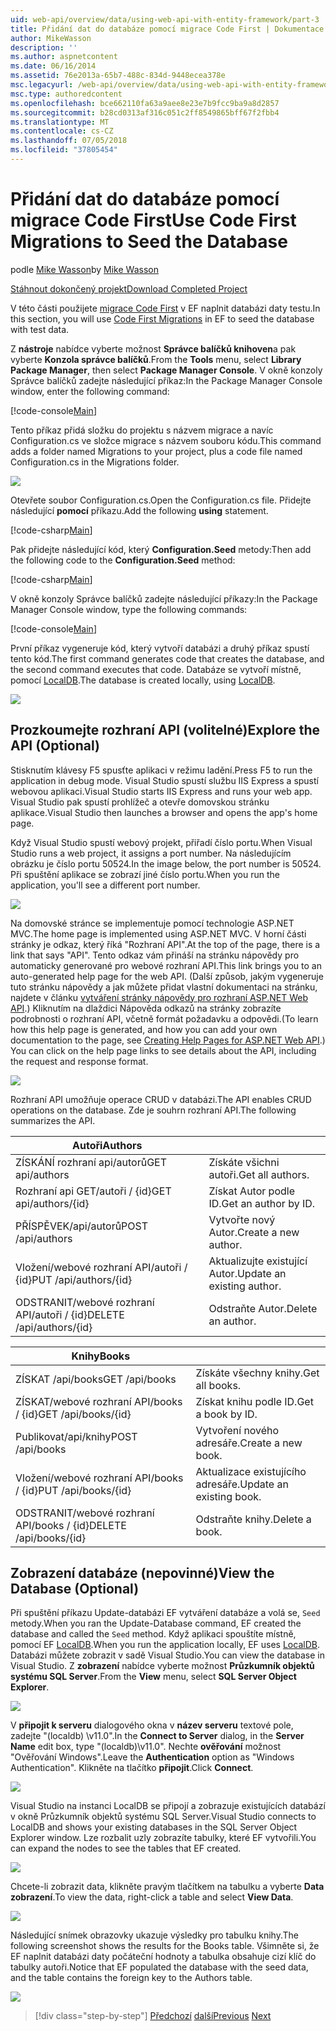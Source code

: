```yaml
---
uid: web-api/overview/data/using-web-api-with-entity-framework/part-3
title: Přidání dat do databáze pomocí migrace Code First | Dokumentace Microsoftu
author: MikeWasson
description: ''
ms.author: aspnetcontent
ms.date: 06/16/2014
ms.assetid: 76e2013a-65b7-488c-834d-9448ecea378e
msc.legacyurl: /web-api/overview/data/using-web-api-with-entity-framework/part-3
msc.type: authoredcontent
ms.openlocfilehash: bce662110fa63a9aee8e23e7b9fcc9ba9a8d2857
ms.sourcegitcommit: b28cd0313af316c051c2ff8549865bff67f2fbb4
ms.translationtype: MT
ms.contentlocale: cs-CZ
ms.lasthandoff: 07/05/2018
ms.locfileid: "37805454"
---
```

<a name="use-code-first-migrations-to-seed-the-database"></a><span data-ttu-id="66883-102">Přidání dat do databáze pomocí migrace Code First</span><span class="sxs-lookup"><span data-stu-id="66883-102">Use Code First Migrations to Seed the Database</span></span>
====================
<span data-ttu-id="66883-103">podle [Mike Wasson](https://github.com/MikeWasson)</span><span class="sxs-lookup"><span data-stu-id="66883-103">by [Mike Wasson](https://github.com/MikeWasson)</span></span>

[<span data-ttu-id="66883-104">Stáhnout dokončený projekt</span><span class="sxs-lookup"><span data-stu-id="66883-104">Download Completed Project</span></span>](https://github.com/MikeWasson/BookService)

<span data-ttu-id="66883-105">V této části použijete [migrace Code First](https://msdn.microsoft.com/data/jj591621) v EF naplnit databázi daty testu.</span><span class="sxs-lookup"><span data-stu-id="66883-105">In this section, you will use [Code First Migrations](https://msdn.microsoft.com/data/jj591621) in EF to seed the database with test data.</span></span>

<span data-ttu-id="66883-106">Z **nástroje** nabídce vyberte možnost **Správce balíčků knihoven**a pak vyberte **Konzola správce balíčků**.</span><span class="sxs-lookup"><span data-stu-id="66883-106">From the **Tools** menu, select **Library Package Manager**, then select **Package Manager Console**.</span></span> <span data-ttu-id="66883-107">V okně konzoly Správce balíčků zadejte následující příkaz:</span><span class="sxs-lookup"><span data-stu-id="66883-107">In the Package Manager Console window, enter the following command:</span></span>

[!code-console[Main](part-3/samples/sample1.cmd)]

<span data-ttu-id="66883-108">Tento příkaz přidá složku do projektu s názvem migrace a navíc Configuration.cs ve složce migrace s názvem souboru kódu.</span><span class="sxs-lookup"><span data-stu-id="66883-108">This command adds a folder named Migrations to your project, plus a code file named Configuration.cs in the Migrations folder.</span></span>

![](part-3/_static/image1.png)

<span data-ttu-id="66883-109">Otevřete soubor Configuration.cs.</span><span class="sxs-lookup"><span data-stu-id="66883-109">Open the Configuration.cs file.</span></span> <span data-ttu-id="66883-110">Přidejte následující **pomocí** příkazu.</span><span class="sxs-lookup"><span data-stu-id="66883-110">Add the following **using** statement.</span></span>

[!code-csharp[Main](part-3/samples/sample2.cs)]

<span data-ttu-id="66883-111">Pak přidejte následující kód, který **Configuration.Seed** metody:</span><span class="sxs-lookup"><span data-stu-id="66883-111">Then add the following code to the **Configuration.Seed** method:</span></span>

[!code-csharp[Main](part-3/samples/sample3.cs)]

<span data-ttu-id="66883-112">V okně konzoly Správce balíčků zadejte následující příkazy:</span><span class="sxs-lookup"><span data-stu-id="66883-112">In the Package Manager Console window, type the following commands:</span></span>

[!code-console[Main](part-3/samples/sample4.cmd)]

<span data-ttu-id="66883-113">První příkaz vygeneruje kód, který vytvoří databázi a druhý příkaz spustí tento kód.</span><span class="sxs-lookup"><span data-stu-id="66883-113">The first command generates code that creates the database, and the second command executes that code.</span></span> <span data-ttu-id="66883-114">Databáze se vytvoří místně, pomocí [LocalDB](https://msdn.microsoft.com/library/hh510202.aspx).</span><span class="sxs-lookup"><span data-stu-id="66883-114">The database is created locally, using [LocalDB](https://msdn.microsoft.com/library/hh510202.aspx).</span></span>

![](part-3/_static/image2.png)

## <a name="explore-the-api-optional"></a><span data-ttu-id="66883-115">Prozkoumejte rozhraní API (volitelné)</span><span class="sxs-lookup"><span data-stu-id="66883-115">Explore the API (Optional)</span></span>

<span data-ttu-id="66883-116">Stisknutím klávesy F5 spusťte aplikaci v režimu ladění.</span><span class="sxs-lookup"><span data-stu-id="66883-116">Press F5 to run the application in debug mode.</span></span> <span data-ttu-id="66883-117">Visual Studio spustí službu IIS Express a spustí webovou aplikaci.</span><span class="sxs-lookup"><span data-stu-id="66883-117">Visual Studio starts IIS Express and runs your web app.</span></span> <span data-ttu-id="66883-118">Visual Studio pak spustí prohlížeč a otevře domovskou stránku aplikace.</span><span class="sxs-lookup"><span data-stu-id="66883-118">Visual Studio then launches a browser and opens the app's home page.</span></span>

<span data-ttu-id="66883-119">Když Visual Studio spustí webový projekt, přiřadí číslo portu.</span><span class="sxs-lookup"><span data-stu-id="66883-119">When Visual Studio runs a web project, it assigns a port number.</span></span> <span data-ttu-id="66883-120">Na následujícím obrázku je číslo portu 50524.</span><span class="sxs-lookup"><span data-stu-id="66883-120">In the image below, the port number is 50524.</span></span> <span data-ttu-id="66883-121">Při spuštění aplikace se zobrazí jiné číslo portu.</span><span class="sxs-lookup"><span data-stu-id="66883-121">When you run the application, you'll see a different port number.</span></span>

![](part-3/_static/image3.png)

<span data-ttu-id="66883-122">Na domovské stránce se implementuje pomocí technologie ASP.NET MVC.</span><span class="sxs-lookup"><span data-stu-id="66883-122">The home page is implemented using ASP.NET MVC.</span></span> <span data-ttu-id="66883-123">V horní části stránky je odkaz, který říká "Rozhraní API".</span><span class="sxs-lookup"><span data-stu-id="66883-123">At the top of the page, there is a link that says "API".</span></span> <span data-ttu-id="66883-124">Tento odkaz vám přináší na stránku nápovědy pro automaticky generované pro webové rozhraní API.</span><span class="sxs-lookup"><span data-stu-id="66883-124">This link brings you to an auto-generated help page for the web API.</span></span> <span data-ttu-id="66883-125">(Další způsob, jakým vygeneruje tuto stránku nápovědy a jak můžete přidat vlastní dokumentaci na stránku, najdete v článku [vytváření stránky nápovědy pro rozhraní ASP.NET Web API](../../getting-started-with-aspnet-web-api/creating-api-help-pages.md).) Kliknutím na dlaždici Nápověda odkazů na stránky zobrazíte podrobnosti o rozhraní API, včetně formát požadavku a odpovědi.</span><span class="sxs-lookup"><span data-stu-id="66883-125">(To learn how this help page is generated, and how you can add your own documentation to the page, see [Creating Help Pages for ASP.NET Web API](../../getting-started-with-aspnet-web-api/creating-api-help-pages.md).) You can click on the help page links to see details about the API, including the request and response format.</span></span>

![](part-3/_static/image4.png)

<span data-ttu-id="66883-126">Rozhraní API umožňuje operace CRUD v databázi.</span><span class="sxs-lookup"><span data-stu-id="66883-126">The API enables CRUD operations on the database.</span></span> <span data-ttu-id="66883-127">Zde je souhrn rozhraní API.</span><span class="sxs-lookup"><span data-stu-id="66883-127">The following summarizes the API.</span></span>

| <span data-ttu-id="66883-128">Autoři</span><span class="sxs-lookup"><span data-stu-id="66883-128">Authors</span></span> |  |
| --- | -- |
| <span data-ttu-id="66883-129">ZÍSKÁNÍ rozhraní api/autorů</span><span class="sxs-lookup"><span data-stu-id="66883-129">GET api/authors</span></span> | <span data-ttu-id="66883-130">Získáte všichni autoři.</span><span class="sxs-lookup"><span data-stu-id="66883-130">Get all authors.</span></span> |
| <span data-ttu-id="66883-131">Rozhraní api GET/autoři / {id}</span><span class="sxs-lookup"><span data-stu-id="66883-131">GET api/authors/{id}</span></span> | <span data-ttu-id="66883-132">Získat Autor podle ID.</span><span class="sxs-lookup"><span data-stu-id="66883-132">Get an author by ID.</span></span> |
| <span data-ttu-id="66883-133">PŘÍSPĚVEK/api/autorů</span><span class="sxs-lookup"><span data-stu-id="66883-133">POST /api/authors</span></span> | <span data-ttu-id="66883-134">Vytvořte nový Autor.</span><span class="sxs-lookup"><span data-stu-id="66883-134">Create a new author.</span></span> |
| <span data-ttu-id="66883-135">Vložení/webové rozhraní API/autoři / {id}</span><span class="sxs-lookup"><span data-stu-id="66883-135">PUT /api/authors/{id}</span></span> | <span data-ttu-id="66883-136">Aktualizujte existující Autor.</span><span class="sxs-lookup"><span data-stu-id="66883-136">Update an existing author.</span></span> |
| <span data-ttu-id="66883-137">ODSTRANIT/webové rozhraní API/autoři / {id}</span><span class="sxs-lookup"><span data-stu-id="66883-137">DELETE /api/authors/{id}</span></span> | <span data-ttu-id="66883-138">Odstraňte Autor.</span><span class="sxs-lookup"><span data-stu-id="66883-138">Delete an author.</span></span> |

| <span data-ttu-id="66883-139">Knihy</span><span class="sxs-lookup"><span data-stu-id="66883-139">Books</span></span> |  |
| --- | -- |
| <span data-ttu-id="66883-140">ZÍSKAT /api/books</span><span class="sxs-lookup"><span data-stu-id="66883-140">GET /api/books</span></span> | <span data-ttu-id="66883-141">Získáte všechny knihy.</span><span class="sxs-lookup"><span data-stu-id="66883-141">Get all books.</span></span> |
| <span data-ttu-id="66883-142">ZÍSKAT/webové rozhraní API/books / {id}</span><span class="sxs-lookup"><span data-stu-id="66883-142">GET /api/books/{id}</span></span> | <span data-ttu-id="66883-143">Získat knihu podle ID.</span><span class="sxs-lookup"><span data-stu-id="66883-143">Get a book by ID.</span></span> |
| <span data-ttu-id="66883-144">Publikovat/api/knihy</span><span class="sxs-lookup"><span data-stu-id="66883-144">POST /api/books</span></span> | <span data-ttu-id="66883-145">Vytvoření nového adresáře.</span><span class="sxs-lookup"><span data-stu-id="66883-145">Create a new book.</span></span> |
| <span data-ttu-id="66883-146">Vložení/webové rozhraní API/books / {id}</span><span class="sxs-lookup"><span data-stu-id="66883-146">PUT /api/books/{id}</span></span> | <span data-ttu-id="66883-147">Aktualizace existujícího adresáře.</span><span class="sxs-lookup"><span data-stu-id="66883-147">Update an existing book.</span></span> |
| <span data-ttu-id="66883-148">ODSTRANIT/webové rozhraní API/books / {id}</span><span class="sxs-lookup"><span data-stu-id="66883-148">DELETE /api/books/{id}</span></span> | <span data-ttu-id="66883-149">Odstraňte knihy.</span><span class="sxs-lookup"><span data-stu-id="66883-149">Delete a book.</span></span> |

## <a name="view-the-database-optional"></a><span data-ttu-id="66883-150">Zobrazení databáze (nepovinné)</span><span class="sxs-lookup"><span data-stu-id="66883-150">View the Database (Optional)</span></span>

<span data-ttu-id="66883-151">Při spuštění příkazu Update-databázi EF vytváření databáze a volá se, `Seed` metody.</span><span class="sxs-lookup"><span data-stu-id="66883-151">When you ran the Update-Database command, EF created the database and called the `Seed` method.</span></span> <span data-ttu-id="66883-152">Když aplikaci spouštíte místně, pomocí EF [LocalDB](https://blogs.msdn.com/b/sqlexpress/archive/2011/07/12/introducing-localdb-a-better-sql-express.aspx).</span><span class="sxs-lookup"><span data-stu-id="66883-152">When you run the application locally, EF uses [LocalDB](https://blogs.msdn.com/b/sqlexpress/archive/2011/07/12/introducing-localdb-a-better-sql-express.aspx).</span></span> <span data-ttu-id="66883-153">Databázi můžete zobrazit v sadě Visual Studio.</span><span class="sxs-lookup"><span data-stu-id="66883-153">You can view the database in Visual Studio.</span></span> <span data-ttu-id="66883-154">Z **zobrazení** nabídce vyberte možnost **Průzkumník objektů systému SQL Server**.</span><span class="sxs-lookup"><span data-stu-id="66883-154">From the **View** menu, select **SQL Server Object Explorer**.</span></span>

![](part-3/_static/image5.png)

<span data-ttu-id="66883-155">V **připojit k serveru** dialogového okna v **název serveru** textové pole, zadejte "(localdb) \v11.0".</span><span class="sxs-lookup"><span data-stu-id="66883-155">In the **Connect to Server** dialog, in the **Server Name** edit box, type "(localdb)\v11.0".</span></span> <span data-ttu-id="66883-156">Nechte **ověřování** možnost "Ověřování Windows".</span><span class="sxs-lookup"><span data-stu-id="66883-156">Leave the **Authentication** option as "Windows Authentication".</span></span> <span data-ttu-id="66883-157">Klikněte na tlačítko **připojit**.</span><span class="sxs-lookup"><span data-stu-id="66883-157">Click **Connect**.</span></span>

![](part-3/_static/image6.png)

<span data-ttu-id="66883-158">Visual Studio na instanci LocalDB se připojí a zobrazuje existujících databází v okně Průzkumník objektů systému SQL Server.</span><span class="sxs-lookup"><span data-stu-id="66883-158">Visual Studio connects to LocalDB and shows your existing databases in the SQL Server Object Explorer window.</span></span> <span data-ttu-id="66883-159">Lze rozbalit uzly zobrazíte tabulky, které EF vytvořili.</span><span class="sxs-lookup"><span data-stu-id="66883-159">You can expand the nodes to see the tables that EF created.</span></span>

![](part-3/_static/image7.png)

<span data-ttu-id="66883-160">Chcete-li zobrazit data, klikněte pravým tlačítkem na tabulku a vyberte **Data zobrazení**.</span><span class="sxs-lookup"><span data-stu-id="66883-160">To view the data, right-click a table and select **View Data**.</span></span>

![](part-3/_static/image8.png)

<span data-ttu-id="66883-161">Následující snímek obrazovky ukazuje výsledky pro tabulku knihy.</span><span class="sxs-lookup"><span data-stu-id="66883-161">The following screenshot shows the results for the Books table.</span></span> <span data-ttu-id="66883-162">Všimněte si, že EF naplnit databázi daty počáteční hodnoty a tabulka obsahuje cizí klíč do tabulky autoři.</span><span class="sxs-lookup"><span data-stu-id="66883-162">Notice that EF populated the database with the seed data, and the table contains the foreign key to the Authors table.</span></span>

![](part-3/_static/image9.png)

> [!div class="step-by-step"]
> <span data-ttu-id="66883-163">[Předchozí](part-2.md)
> [další](part-4.md)</span><span class="sxs-lookup"><span data-stu-id="66883-163">[Previous](part-2.md)
[Next](part-4.md)</span></span>
